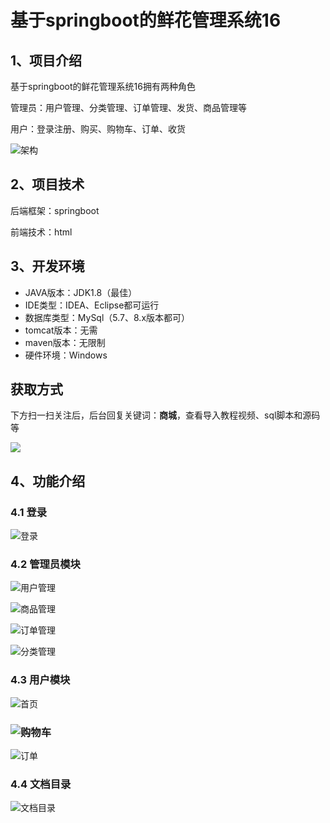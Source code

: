 # 基于springboot的鲜花管理系统16



## 1、项目介绍

基于springboot的鲜花管理系统16拥有两种角色

管理员：用户管理、分类管理、订单管理、发货、商品管理等

用户：登录注册、购买、购物车、订单、收货

![架构](https://www.codeshop.fun/Typora-Images/202402171137135.jpg)

## 2、项目技术

后端框架：springboot

前端技术：html

## 3、开发环境

- JAVA版本：JDK1.8（最佳）
- IDE类型：IDEA、Eclipse都可运行
- 数据库类型：MySql（5.7、8.x版本都可） 
- tomcat版本：无需
- maven版本：无限制
- 硬件环境：Windows

## 获取方式

下方扫一扫关注后，后台回复关键词：**商城**，查看导入教程视频、sql脚本和源码等

 ![](https://www.codeshop.fun/Typora-Images/202205281253739.png)
## 4、功能介绍

### 4.1 登录

![登录](https://www.codeshop.fun/Typora-Images/202402171135647.jpg)

### 4.2 管理员模块

![用户管理](https://www.codeshop.fun/Typora-Images/202402171136719.jpg)

![商品管理](https://www.codeshop.fun/Typora-Images/202402171136731.jpg)

![订单管理](https://www.codeshop.fun/Typora-Images/202402171136766.jpg)

![分类管理](https://www.codeshop.fun/Typora-Images/202402171136789.jpg)

### 4.3 用户模块

![首页](https://www.codeshop.fun/Typora-Images/202402171135444.jpg)

### ![购物车](https://www.codeshop.fun/Typora-Images/202402171135801.jpg)

![订单](https://www.codeshop.fun/Typora-Images/202402171136792.jpg)

### 4.4 文档目录

![文档目录](https://www.codeshop.fun/Typora-Images/202402171138437.jpg)

